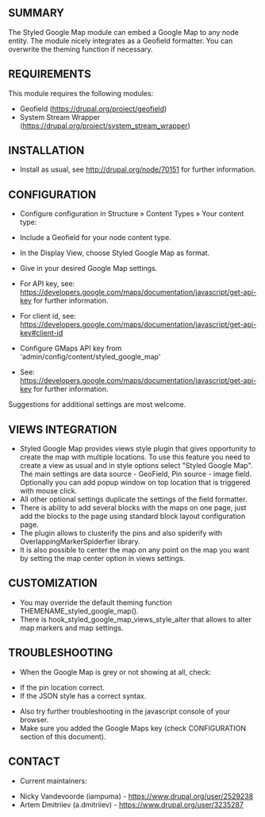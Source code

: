 SUMMARY
-------
The Styled Google Map module can embed a Google Map to any node entity.
The module nicely integrates as a Geofield formatter. You can overwrite the
theming function if necessary.

REQUIREMENTS
------------
This module requires the following modules:
 * Geofield (https://drupal.org/project/geofield)
 * System Stream Wrapper (https://drupal.org/project/system_stream_wrapper)

INSTALLATION
------------
 * Install as usual, see http://drupal.org/node/70151 for further information.

CONFIGURATION
-------------
 * Configure configuration in Structure » Content Types » Your content type:
  - Include a Geofield for your node content type.
  - In the Display View, choose Styled Google Map as format.
  - Give in your desired Google Map settings.

  - For API key, see: https://developers.google.com/maps/documentation/javascript/get-api-key
    for further information.
  - For client id, see: https://developers.google.com/maps/documentation/javascript/get-api-key#client-id
 * Configure GMaps API key from 'admin/config/content/styled_google_map'
  - See: https://developers.google.com/maps/documentation/javascript/get-api-key
 	for further information.

Suggestions for additional settings are most welcome.

VIEWS INTEGRATION
-------------
 * Styled Google Map provides views style plugin that gives opportunity to create the map with multiple locations.
  To use this feature you need to create a view as usual and in style options select "Styled Google Map". The main settings
  are data source - GeoField, Pin source - image field. Optionally you can add popup window on top location that 
  is triggered with mouse click.
 * All other optional settings duplicate the settings of the field formatter. 
 * There is ability to add several blocks with the maps on one page, just add the blocks to the page using standard block
  layout configuration page. 
 * The plugin allows to clusterify the pins and also spiderify with OverlappingMarkerSpiderfier library.
 * It is also possible to center the map on any point on the map you want by setting the map center option in views settings. 
  
CUSTOMIZATION
-------------
 * You may override the default theming function THEMENAME_styled_google_map().
 * There is hook_styled_google_map_views_style_alter that allows to alter map markers and map settings.

TROUBLESHOOTING
---------------
 * When the Google Map is grey or not showing at all, check:
  - If the pin location correct.
  - If the JSON style has a correct syntax.
 * Also try further troubleshooting in the javascript console of your browser.
 * Make sure you added the Google Maps key (check CONFIGURATION section of this document).

CONTACT
-------
 * Current maintainers:
  - Nicky Vandevoorde (iampuma) - https://www.drupal.org/user/2529238
  - Artem Dmitriiev (a.dmitriiev) - https://www.drupal.org/user/3235287